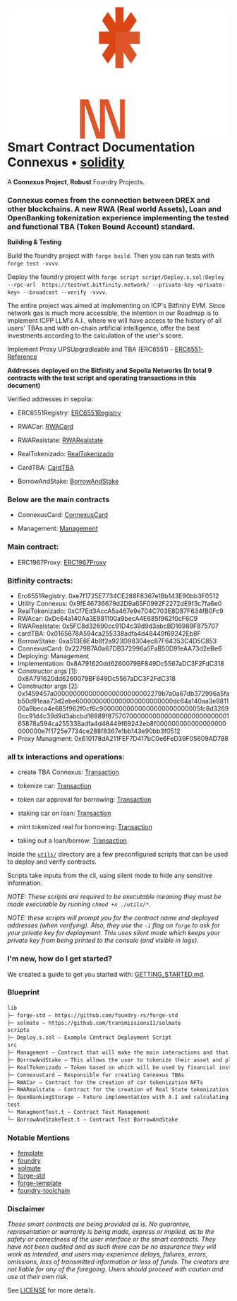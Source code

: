<img align="right" width="500" height="300" top="100" src="./public/connexus.png">

# Smart Contract Documentation Connexus • [solidity](https://img.shields.io/badge/solidity-^0.8.17-lightgrey)

A **Connexus Project**, **Robust** Foundry Projects.

### Connexus comes from the connection between DREX and other blockchains. A new RWA (Real world Assets), Loan and OpenBanking tokenization experience implementing the tested and functional TBA (Token Bound Account) standard. 

**Building & Testing**

Build the foundry project with `forge build`. Then you can run tests with `forge test -vvvv`.

Deploy the foundry project with `forge script script/Deploy.s.sol:Deploy --rpc-url  https://testnet.bitfinity.network/ --private-key <private-key> --broadcast --verify -vvvv`. 

The entire project was aimed at implementing on ICP's Bitfinity EVM. Since network gas is much more accessible, the intention in our Roadmap is to implement ICPP LLM's A.I., where we will have access to the history of all users' TBAs and with on-chain artificial intelligence, offer the best investments according to the calculation of the user's score.

Implement Proxy UPSUpgradleable and TBA (ERC6551) - [ERC6551-Reference](https://github.com/erc6551/reference/tree/main)

**Addresses deployed on the Bitfinity and Sepolia Networks (In total 9 contracts with the test script and operating transactions in this document)**

Verified addresses in sepolia:

- ERC6551Registry: [ERC6551Registry](https://sepolia.etherscan.io/address/0xeeb84bdcb8286b2820c8db3a06d36513eb342d7a#writeContract)


- RWACar: [RWACard](https://sepolia.etherscan.io/address/0xde9bf698005a3baf2d253d87d18dda18136a8fe7#code)



- RWARealstate: [RWARealstate](https://sepolia.etherscan.io/address/0x1ff0fccd92c3b6a3aa1a1d382a12f117a1accdba#code)



- RealTokenizado: [RealTokenizado](https://sepolia.etherscan.io/address/0x2be060ddf220fe8735d0d1a297d89695dbebb9dc#code)



- CardTBA: [CardTBA](https://sepolia.etherscan.io/address/0xa449f502407bdce99fcab9a654198043d60942bd#code)



- BorrowAndStake: [BorrowAndStake](https://sepolia.etherscan.io/address/0x6a5944eb95272a37e48a11a6f71fea539f940dd1#code)


### Below are the main contracts

- ConnexusCard: [ConnexusCard](https://sepolia.etherscan.io/address/0x02cd5bced945ceec7571597a7a24a0bed799ea0c#code)



- Management: [Management](https://sepolia.etherscan.io/address/0xf536bbb1891f8d1ea3063c365d359648d90e234c#code)

### Main contract:

- ERC1967Proxy: [ERC1967Proxy](https://sepolia.etherscan.io/address/0xe53bc3a00ed4cb4500b4d3b3f5c0c1270ab65443#code)

### Bitfinity contracts:

-  Erc6551Registry: 0xe7f1725E7734CE288F8367e1Bb143E90bb3F0512
-  Utility Connexus: 0x9fE46736679d2D9a65F0992F2272dE9f3c7fa6e0
-  RealTokenizado: 0xCf7Ed3AccA5a467e9e704C703E8D87F634fB0Fc9
-  RWAcar: 0xDc64a140Aa3E981100a9becA4E685f962f0cF6C9
-  RWARealstate: 0x5FC8d32690cc91D4c39d9d3abcBD16989F875707
-  cardTBA: 0x0165878A594ca255338adfa4d48449f69242Eb8F
-  BorrowStake: 0xa513E6E4b8f2a923D98304ec87F64353C4D5C853
-  ConnexusCard: 0x2279B7A0a67DB372996a5FaB50D91eAA73d2eBe6
-  Deploying: Management
-  Implementation: 0x8A791620dd6260079BF849Dc5567aDC3F2FdC318
-  Constructor args [1]: 0x8A791620dd6260079BF849Dc5567aDC3F2FdC318
-  Constructor args [2]: 0x1459457a0000000000000000000000002279b7a0a67db372996a5fab50d91eaa73d2ebe6000000000000000000000000dc64a140aa3e981100a9beca4e685f962f0cf6c90000000000000000000000005fc8d32690cc91d4c39d9d3abcbd16989f8757070000000000000000000000000165878a594ca255338adfa4d48449f69242eb8f000000000000000000000000e7f1725e7734ce288f8367e1bb143e90bb3f0512
-  Proxy Managment: 0x610178dA211FEF7D417bC0e6FeD39F05609AD788

### all tx interactions and operations:

- create TBA Connexus: [Transaction](https://sepolia.etherscan.io/tx/0x58ab801e75b645698a75c3bacc430aa3e835e169a949ed9ac759b7d5a3e4a66f)

- tokenize car: [Transaction](https://sepolia.etherscan.io/tx/0x0d7688d8fc39d164842f2db07871c94dcb7517bf357ed9850ba1e49c2fed67f4)

- token car approval for borrowing: [Transaction](https://sepolia.etherscan.io/tx/0x16ec4c76b77a5d77914a9c0c971af3082351a13c855223e33026547ce9e07a5a)

- staking car on loan: [Transaction](https://sepolia.etherscan.io/tx/0x344e11128fe77a23a7f9d218b99b6f12298d583a2fc1e86aa84b4e18364e68ad)

- mint tokenized real for borrowing: [Transaction](https://sepolia.etherscan.io/tx/0x8292c30114d93f8f20fb2573393a324d63ab95663f415b014b82595d08db9948)

- taking out a loan/borrow: [Transaction](https://sepolia.etherscan.io/tx/0x42eddc2f6d07ccbd52fa502c4f23f6ab55db99868e1c6720ef5d1e9b1c1fb25d)


Inside the [`utils/`](./utils/) directory are a few preconfigured scripts that can be used to deploy and verify contracts.

Scripts take inputs from the cli, using silent mode to hide any sensitive information.

_NOTE: These scripts are required to be _executable_ meaning they must be made executable by running `chmod +x ./utils/*`._

_NOTE: these scripts will prompt you for the contract name and deployed addresses (when verifying). Also, they use the `-i` flag on `forge` to ask for your private key for deployment. This uses silent mode which keeps your private key from being printed to the console (and visible in logs)._


### I'm new, how do I get started?

We created a guide to get you started with: [GETTING_STARTED.md](./GETTING_STARTED.md).


### Blueprint

```txt
lib
├─ forge-std — https://github.com/foundry-rs/forge-std
├─ solmate — https://github.com/transmissions11/solmate
scripts
├─ Deploy.s.sol — Example Contract Deployment Script
src
├─ Management — Contract that will make the main interactions and that will create TBAcards and tokenize RWAs
├─ BorrowAndStake — This allows the user to tokenize their asset and place it as collateral and take out a loan at low interest rates.
├─ RealTokenizado — Token based on which will be used by financial institutions and individuals. (Retail)
├─ ConnexusCard — Responsible for creating Connexus TBAs
├─ RWACar — Contract for the creation of car tokenization NFTs
├─ RWARealstate — Contract for the creation of Real State tokenization NFTs
├─ OpenBankingStorage — Future implementation with A.I and calculating balances and generating the score
test
└─ ManagmentTest.t — Contract Test Management 
└─ BorrowAndStakeTest.t — Contract Test BorrowAndStake
```


### Notable Mentions

- [femplate](https://github.com/refcell/femplate)
- [foundry](https://github.com/foundry-rs/foundry)
- [solmate](https://github.com/Rari-Capital/solmate)
- [forge-std](https://github.com/brockelmore/forge-std)
- [forge-template](https://github.com/foundry-rs/forge-template)
- [foundry-toolchain](https://github.com/foundry-rs/foundry-toolchain)


### Disclaimer

_These smart contracts are being provided as is. No guarantee, representation or warranty is being made, express or implied, as to the safety or correctness of the user interface or the smart contracts. They have not been audited and as such there can be no assurance they will work as intended, and users may experience delays, failures, errors, omissions, loss of transmitted information or loss of funds. The creators are not liable for any of the foregoing. Users should proceed with caution and use at their own risk._

See [LICENSE](./LICENSE) for more details.
